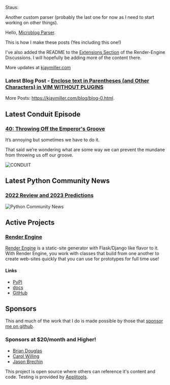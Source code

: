 Staus:
<p>Another custom parser (probably the last one for now as I need to start working on other things).</p>

<p>Hello, <a href="https://github.com/kjaymiller/render-engine-microblog">Microblog Parser</a>.</p>

<p>This is how I make these posts (Yes including this one!) </p>

<p>I've also added the README to the <a href="https://github.com/kjaymiller/render_engine/discussions/92">Extensions Section</a> of the Render-Engine Discussions. I will hopefully be adding more of the content there.</p>

More updates at [kjaymiller.com](https://kjaymiller.com/microblog/microblog-0)

### Latest Blog Post - [Enclose text in Parentheses (and Other Characters) in VIM WITHOUT PLUGINS](https://kjaymiller.com/blog/enclose-text-in-parentheses-and-other-characters-in-vim-without-plugins.html)

More Posts: <https://kjaymiller.com/blog/blog-0.html>.

## Latest Conduit Episode
### [40: Throwing Off the Emperor's Groove](http://relay.fm/conduit/40)
It’s annoying but sometimes we have to do it. 

That said we’re wondering what are some way we can prevent the mundane from throwing us off our groove.

![CONDUIT](https://kjaymiller.s3-us-west-2.amazonaws.com/images/conduit_artwork.png)

## Latest Python Community News
### [2022 Review and 2023 Predictions](https://share.transistor.fm/s/ddd679a6)
![Python Community News](https://kjaymiller.azureedge.net/media/PCN%20Logo%20V0.16.jpg)

## Active Projects

### [Render Engine]
[Render Engine] is a static-site generator with Flask/Django like flavor to it.
With Render Engine, you work with classes that build from one another to create
web-sites quickly that you can use for prototypes for full time use!

#### Links
- [PyPI](https://pypi.org/project/render-engine)
- [docs](https://render-engine.readthedocs.io)
- [GitHub](https://github.com/kjaymiller/render_engine)

## Sponsors
This and much of the work that I do is made possible by those that [sponsor me
on github](https://github.com/sponsors/kjaymiller).

### Sponsors at $20/month and Higher!
- [Brian Douglas](https://github.com/bdougie)
- [Carol Willing](https://github.com/willingc)
- [Jason Brechin](https://github.com/brechin)


This project is open source where others can reference it's content and code. Testing is provided by [Applitools](https://www.applitools.com/).


[Render Engine]: https://render-engine.readthedocs.io